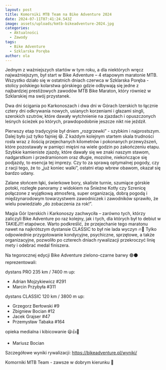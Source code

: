 ```yaml
---
layout: post
title: Komorniki MTB Team na Bike Adventure 2024
date: 2024-07-11T07:41:24.543Z
image: assets/uploads/kmtb-bikeadventure-2024.jpg
categories:
  - Aktualności
  - Zawody
tags:
  - Bike Adventure
  - Szklarska Poręba
author: ola
---
```

Jednym z ważniejszych startów w tym roku, a dla niektórych wręcz najważniejszym, był start w Bike Adventure – 4 etapowym maratonie MTB. Wszystko działo się w ostatnich dniach czerwca w Szklarska Poręba - stolicy polskiego kolarstwa górskiego gdzie odbywają się jedne z najbardziej prestiżowych zawodów MTB Bike Maraton, który również w Szklarskiej ma swój przystanek.
<!--more-->

Dwa dni ścigania po Karkonoszach i dwa dni w Górach Izerskich to łącznie cztery dni odkrywania nowych, usianych korzeniami i głazami singli, szerokich szutrów, które dawały wytchnienie na zjazdach i opuszczonych leśnych ścieżek po których, prawdopodobnie jeszcze nikt nie jeździł.

Pierwszy etap tradycyjnie był dniem „rozgrzewki” - szybkim i najprostszym. Dalej było już tylko fajniej 😆. Z każdym kolejnym startem skala trudności rosła wraz z ilością przejechanych kilometrów i pokonanych przewyższeń, które pozostawały w pamięci mięśni na wiele godzin po zakończeniu etapu. Szybkie kamieniste zjazdy, które dawały się we znaki naszym stawom, nadgarstkom i przedramionom oraz długie, mozolne, niekończące się podjazdy, to esencja tej imprezy. Czy to za sprawą optymalnej pogody, czy z racji tego, że to „już koniec walki”, ostatni etap wbrew obawom, okazał się bardzo udany.

Zalane słońcem łąki, świerkowe bory, skaliste turnie, szumiące górskie potoki, rozległe panoramy z widokiem na Śnieżne Kotły czy Szrenicę połączone z wyjątkową atmosferą, super organizacją, dobrą pogodą i międzynarodowym towarzystwem zawodniczek i zawodników sprawiło, że wielu powiedziało „do zobaczenia za rok!”.

Magia Gór Izerskich i Karkonoszy zachwyciła – zarówno tych, którzy zaliczyli Bike Adventure po raz kolejny, jak i tych, dla których był to debiut w TAKIEJ!!! etapówce. Warto podkreślić, że przejechanie tego maratonu nawet na najkrótszym dystansie CLASSIC to był nie lada wyczyn 🔥💪 Tylko odpowiednie przygotowanie kondycyjne, psychiczne, sprzętowe, a także organizacyjne, pozwoliło po czterech dniach rywalizacji przekroczyć linię mety i odebrać medal finiszera.

Na tegorocznej edycji Bike Adventure zielono-czarne barwy 🟢⚫️ reprezentowali:

dystans PRO 235 km / 7400 m up:

* Adrian Mojzykiewicz #291
* Marcin Przybyła #311

dystans CLASSIC 120 km / 3800 m up:

* Grzegorz Berłowski #9
* Zbigniew Bocian #12
* Jacek Grajser #47
* Przemysław Tabaka #164

opieka medialna i kibicowanie 😃👍💪

* Mariusz Bocian

Szczegółowe wyniki rywalizacji: <https://bikeadventure.pl/wyniki/>

Komorniki MTB Team - zawsze w dobrym kierunku 🙂